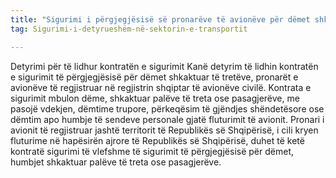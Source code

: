 ```yaml
---
title: "Sigurimi i përgjegjësisë së pronarëve të avionëve për dëmet shkakatuar palëve të treta"
tag: Sigurimi-i-detyrueshëm-në-sektorin-e-transportit

---
```

Detyrimi për të lidhur kontratën e sigurimit 
Kanë detyrim të lidhin kontratën e sigurimit të përgjegjësisë për dëmet shkaktuar të tretëve, pronarët e avionëve të regjistruar në regjistrin shqiptar të avionëve civilë.
Kontrata e sigurimit mbulon dëme, shkaktuar palëve të treta ose pasagjerëve, me pasojë vdekjen, dëmtime trupore, përkeqësim të gjëndjes shëndetësore ose dëmtim apo humbje të sendeve personale gjatë fluturimit të avionit. 
Pronari i avionit të regjistruar jashtë territorit të Republikës së Shqipërisë, i cili kryen fluturime në hapësirën ajrore të Republikës së Shqipërisë, duhet të ketë kontratë sigurimi të vlefshme të sigurimit të përgjegjësisë për dëmet, humbjet shkaktuar palëve të treta ose pasagjerëve.
